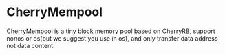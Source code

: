 # CherryMempool

CherryMempool is a tiny block memory pool based on CherryRB, support nonos or os(but we suggest you use in os), and only transfer data address not data content.
